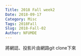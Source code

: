 ```yaml
---
Title: 2018 Fall week2
Date: 2018-09-17
Category: Misc
Tags: 2018Fall
Slug: 2018-Fall-02
Author: NFUMDE
---
```

將網誌、投影片由網路git clone下來
